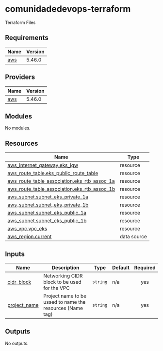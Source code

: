 # comunidadedevops-terraform
Terraform Files

<!-- BEGIN_TF_DOCS -->
## Requirements

| Name | Version |
|------|---------|
| <a name="requirement_aws"></a> [aws](#requirement\_aws) | 5.46.0 |

## Providers

| Name | Version |
|------|---------|
| <a name="provider_aws"></a> [aws](#provider\_aws) | 5.46.0 |

## Modules

No modules.

## Resources

| Name | Type |
|------|------|
| [aws_internet_gateway.eks_igw](https://registry.terraform.io/providers/hashicorp/aws/5.46.0/docs/resources/internet_gateway) | resource |
| [aws_route_table.eks_public_route_table](https://registry.terraform.io/providers/hashicorp/aws/5.46.0/docs/resources/route_table) | resource |
| [aws_route_table_association.eks_rtb_assoc_1a](https://registry.terraform.io/providers/hashicorp/aws/5.46.0/docs/resources/route_table_association) | resource |
| [aws_route_table_association.eks_rtb_assoc_1b](https://registry.terraform.io/providers/hashicorp/aws/5.46.0/docs/resources/route_table_association) | resource |
| [aws_subnet.subnet_eks_private_1a](https://registry.terraform.io/providers/hashicorp/aws/5.46.0/docs/resources/subnet) | resource |
| [aws_subnet.subnet_eks_private_1b](https://registry.terraform.io/providers/hashicorp/aws/5.46.0/docs/resources/subnet) | resource |
| [aws_subnet.subnet_eks_public_1a](https://registry.terraform.io/providers/hashicorp/aws/5.46.0/docs/resources/subnet) | resource |
| [aws_subnet.subnet_eks_public_1b](https://registry.terraform.io/providers/hashicorp/aws/5.46.0/docs/resources/subnet) | resource |
| [aws_vpc.vpc_eks](https://registry.terraform.io/providers/hashicorp/aws/5.46.0/docs/resources/vpc) | resource |
| [aws_region.current](https://registry.terraform.io/providers/hashicorp/aws/5.46.0/docs/data-sources/region) | data source |

## Inputs

| Name | Description | Type | Default | Required |
|------|-------------|------|---------|:--------:|
| <a name="input_cidr_block"></a> [cidr\_block](#input\_cidr\_block) | Networking CIDR block to be used for the VPC | `string` | n/a | yes |
| <a name="input_project_name"></a> [project\_name](#input\_project\_name) | Project name to be ussed to name the resources (Name tag) | `string` | n/a | yes |

## Outputs

No outputs.
<!-- END_TF_DOCS -->